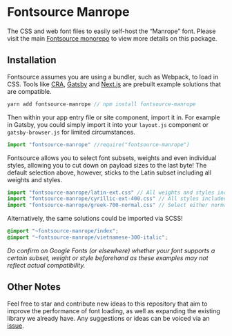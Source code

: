 # Fontsource Manrope

The CSS and web font files to easily self-host the “Manrope” font. Please visit the main [Fontsource monorepo](https://github.com/DecliningLotus/fontsource) to view more details on this package.

## Installation

Fontsource assumes you are using a bundler, such as Webpack, to load in CSS. Tools like [CRA](https://create-react-app.dev/), [Gatsby](https://www.gatsbyjs.org/) and [Next.js](https://nextjs.org/) are prebuilt example solutions that are compatible.

```javascript
yarn add fontsource-manrope // npm install fontsource-manrope
```

Then within your app entry file or site component, import it in. For example in Gatsby, you could simply import it into your `layout.js` component or `gatsby-browser.js` for limited circumstances.

```javascript
import "fontsource-manrope" //require("fontsource-manrope")
```

Fontsource allows you to select font subsets, weights and even individual styles, allowing you to cut down on payload sizes to the last byte! The default selection above, however, sticks to the Latin subset including all weights and styles.

```javascript
import "fontsource-manrope/latin-ext.css" // All weights and styles included.
import "fontsource-manrope/cyrillic-ext-400.css" // All styles included.
import "fontsource-manrope/greek-700-normal.css" // Select either normal or italic.
```

Alternatively, the same solutions could be imported via SCSS!

```scss
@import "~fontsource-manrope/index";
@import "~fontsource-manrope/vietnamese-300-italic";
```

_Do confirm on Google Fonts (or elsewhere) whether your font supports a certain subset, weight or style beforehand as these examples may not reflect actual compatibility._

## Other Notes

Feel free to star and contribute new ideas to this repository that aim to improve the performance of font loading, as well as expanding the existing library we already have. Any suggestions or ideas can be voiced via an [issue](https://github.com/DecliningLotus/fontsource/issues).
